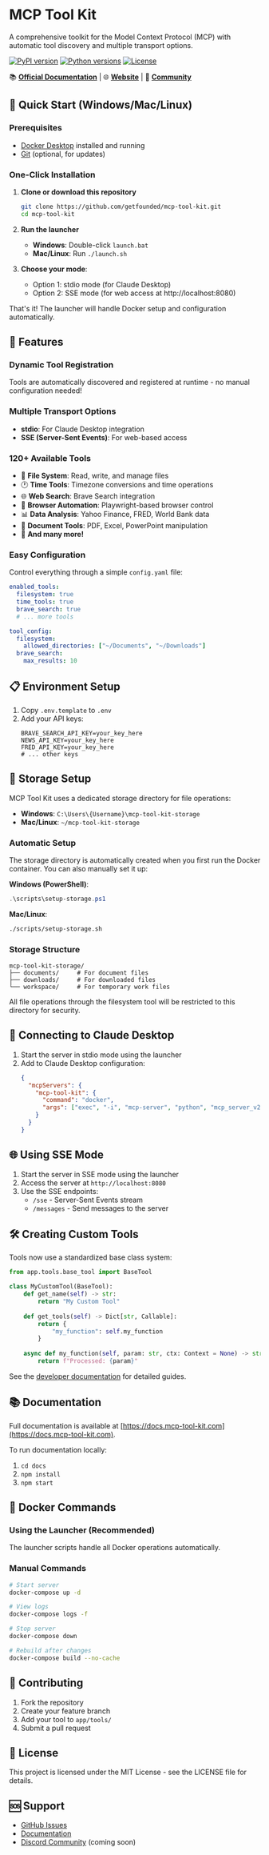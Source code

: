 # MCP Tool Kit

A comprehensive toolkit for the Model Context Protocol (MCP) with automatic tool discovery and multiple transport options.

[![PyPI version](https://img.shields.io/pypi/v/mcptoolkit.svg)](https://pypi.org/project/mcptoolkit/)
[![Python versions](https://img.shields.io/pypi/pyversions/mcptoolkit.svg)](https://pypi.org/project/mcptoolkit/)
[![License](https://img.shields.io/github/license/getfounded/mcp-tool-kit.svg)](https://github.com/getfounded/mcp-tool-kit/blob/main/LICENSE)

📚 **[Official Documentation](https://docs.mcp-tool-kit.com)** | 🌐 **[Website](https://mcp-tool-kit.com)** | 💬 **[Community](https://github.com/getfounded/mcp-tool-kit/discussions)**

## 🚀 Quick Start (Windows/Mac/Linux)

### Prerequisites
- [Docker Desktop](https://www.docker.com/products/docker-desktop/) installed and running
- [Git](https://git-scm.com/downloads) (optional, for updates)

### One-Click Installation

1. **Clone or download this repository**
   ```bash
   git clone https://github.com/getfounded/mcp-tool-kit.git
   cd mcp-tool-kit
   ```

2. **Run the launcher**
   - **Windows**: Double-click `launch.bat`
   - **Mac/Linux**: Run `./launch.sh`

3. **Choose your mode**:
   - Option 1: stdio mode (for Claude Desktop)
   - Option 2: SSE mode (for web access at http://localhost:8080)

That's it! The launcher will handle Docker setup and configuration automatically.

## 🔧 Features

### Dynamic Tool Registration
Tools are automatically discovered and registered at runtime - no manual configuration needed!

### Multiple Transport Options
- **stdio**: For Claude Desktop integration
- **SSE (Server-Sent Events)**: For web-based access

### 120+ Available Tools
- 📁 **File System**: Read, write, and manage files
- 🕐 **Time Tools**: Timezone conversions and time operations
- 🌐 **Web Search**: Brave Search integration
- 🤖 **Browser Automation**: Playwright-based browser control
- 📊 **Data Analysis**: Yahoo Finance, FRED, World Bank data
- 📄 **Document Tools**: PDF, Excel, PowerPoint manipulation
- 🎯 **And many more!**

### Easy Configuration
Control everything through a simple `config.yaml` file:

```yaml
enabled_tools:
  filesystem: true
  time_tools: true
  brave_search: true
  # ... more tools

tool_config:
  filesystem:
    allowed_directories: ["~/Documents", "~/Downloads"]
  brave_search:
    max_results: 10
```

## 📋 Environment Setup

1. Copy `.env.template` to `.env`
2. Add your API keys:
   ```env
   BRAVE_SEARCH_API_KEY=your_key_here
   NEWS_API_KEY=your_key_here
   FRED_API_KEY=your_key_here
   # ... other keys
   ```

## 💾 Storage Setup

MCP Tool Kit uses a dedicated storage directory for file operations:

- **Windows**: `C:\Users\{Username}\mcp-tool-kit-storage`
- **Mac/Linux**: `~/mcp-tool-kit-storage`

### Automatic Setup
The storage directory is automatically created when you first run the Docker container. You can also manually set it up:

**Windows (PowerShell)**:
```powershell
.\scripts\setup-storage.ps1
```

**Mac/Linux**:
```bash
./scripts/setup-storage.sh
```

### Storage Structure
```
mcp-tool-kit-storage/
├── documents/     # For document files
├── downloads/     # For downloaded files
└── workspace/     # For temporary work files
```

All file operations through the filesystem tool will be restricted to this directory for security.

## 🔌 Connecting to Claude Desktop

1. Start the server in stdio mode using the launcher
2. Add to Claude Desktop configuration:
   ```json
   {
     "mcpServers": {
       "mcp-tool-kit": {
         "command": "docker",
         "args": ["exec", "-i", "mcp-server", "python", "mcp_server_v2.py"]
       }
     }
   }
   ```

## 🌐 Using SSE Mode

1. Start the server in SSE mode using the launcher
2. Access the server at `http://localhost:8080`
3. Use the SSE endpoints:
   - `/sse` - Server-Sent Events stream
   - `/messages` - Send messages to the server

## 🛠️ Creating Custom Tools

Tools now use a standardized base class system:

```python
from app.tools.base_tool import BaseTool

class MyCustomTool(BaseTool):
    def get_name(self) -> str:
        return "My Custom Tool"
        
    def get_tools(self) -> Dict[str, Callable]:
        return {
            "my_function": self.my_function
        }
        
    async def my_function(self, param: str, ctx: Context = None) -> str:
        return f"Processed: {param}"
```

See the [developer documentation](https://docs.mcp-tool-kit.com) for detailed guides.

## 📚 Documentation

Full documentation is available at [https://docs.mcp-tool-kit.com](https://docs.mcp-tool-kit.com).

To run documentation locally:
1. `cd docs`
2. `npm install`
3. `npm start`

## 🐳 Docker Commands

### Using the Launcher (Recommended)
The launcher scripts handle all Docker operations automatically.

### Manual Commands
```bash
# Start server
docker-compose up -d

# View logs
docker-compose logs -f

# Stop server
docker-compose down

# Rebuild after changes
docker-compose build --no-cache
```

## 🤝 Contributing

1. Fork the repository
2. Create your feature branch
3. Add your tool to `app/tools/`
4. Submit a pull request

## 📄 License

This project is licensed under the MIT License - see the LICENSE file for details.

## 🆘 Support

- [GitHub Issues](https://github.com/getfounded/mcp-tool-kit/issues)
- [Documentation](https://docs.mcp-tool-kit.com)
- [Discord Community](#) (coming soon)